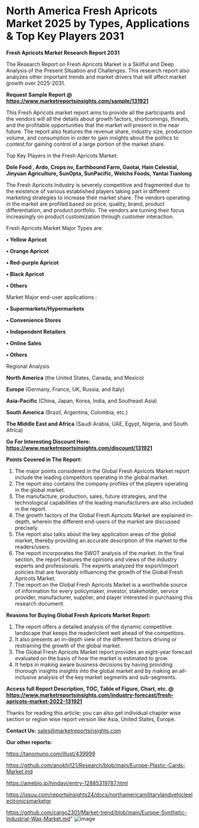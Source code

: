 # North America Fresh Apricots Market 2025 by Types, Applications & Top Key Players 2031

<strong>Fresh Apricots Market Research Report 2031</strong>

The Research Report on Fresh Apricots Market is a Skillful and Deep Analysis of the Present Situation and Challenges. This research report also analyzes other important trends and market drivers that will affect market growth over 2025-2031.

<strong>Request Sample Report @ <a href=https://www.marketreportsinsights.com/sample/131921>https://www.marketreportsinsights.com/sample/131921</a></strong>

This Fresh Apricots market report aims to provide all the participants and the vendors will all the details about growth factors, shortcomings, threats, and the profitable opportunities that the market will present in the near future. The report also features the revenue share, industry size, production volume, and consumption in order to gain insights about the politics to contest for gaining control of a large portion of the market share.

Top Key Players in the Fresh Apricots Market:

<strong>Dole Food , Ardo, Crops nv, Earthbound Farm, Gaotai, Hain Celestial, Jinyuan Agriculture, SunOpta, SunPacific, Welchs Foods, Yantai Tianlong</strong>

The Fresh Apricots Industry is severely competitive and fragmented due to the existence of various established players taking part in different marketing strategies to increase their market share. The vendors operating in the market are profiled based on price, quality, brand, product differentiation, and product portfolio. The vendors are turning their focus increasingly on product customization through customer interaction.

Fresh Apricots Market Major Types are:

<strong>• Yellow Apricot

• Orange Apricot

• Red-purple Apricot

• Black Apricot

• Others</strong>

Market Major end-user applications :

<strong>• Supermarkets/Hypermarkets

• Convenience Stores

• Independent Retailers

• Online Sales

• Others</strong>

Regional Analysis

</u><strong><b>North America</b></strong> (the United States, Canada, and Mexico)

<strong><b>Europe </b></strong>(Germany, France, UK, Russia, and Italy)

<strong><b>Asia-Pacific</b></strong> (China, Japan, Korea, India, and Southeast Asia)

<strong><b>South America</b></strong> (Brazil, Argentina, Colombia, etc.)

<strong><b>The Middle East and Africa</b></strong> (Saudi Arabia, UAE, Egypt, Nigeria, and South Africa)

<strong>Go For Interesting Discount Here: <a href=https://www.marketreportsinsights.com/discount/131921>https://www.marketreportsinsights.com/discount/131921</a></strong>

<strong>Points Covered in The Report:</strong>
<ol>
  <li>The major points considered in the Global Fresh Apricots Market report include the leading competitors operating in the global market.</li>
  <li>The report also contains the company profiles of the players operating in the global market.</li>
  <li>The manufacture, production, sales, future strategies, and the technological capabilities of the leading manufacturers are also included in the report.</li>
  <li>The growth factors of the Global Fresh Apricots Market are explained in-depth, wherein the different end-users of the market are discussed precisely.</li>
  <li>The report also talks about the key application areas of the global market, thereby providing an accurate description of the market to the readers/users.</li>
  <li>The report incorporates the SWOT analysis of the market. In the final section, the report features the opinions and views of the industry experts and professionals. The experts analyzed the export/import policies that are favorably influencing the growth of the Global Fresh Apricots Market.</li>
  <li>The report on the Global Fresh Apricots Market is a worthwhile source of information for every policymaker, investor, stakeholder, service provider, manufacturer, supplier, and player interested in purchasing this research document.</li>
</ol>
<strong>Reasons for Buying Global Fresh Apricots Market Report:</strong>

<ol>
  <li>The report offers a detailed analysis of the dynamic competitive landscape that keeps the reader/client well ahead of the competitors.</li>
  <li>It also presents an in-depth view of the different factors driving or restraining the growth of the global market.</li>
  <li>The Global Fresh Apricots Market report provides an eight-year forecast evaluated on the basis of how the market is estimated to grow.</li>
  <li>It helps in making aware business decisions by having providing thorough insights insights into the global market and by making an all-inclusive analysis of the key market segments and sub-segments.</li>
</ol>
<strong>Access full Report Description, TOC, Table of Figure, Chart, etc. @ <a href=https://www.marketreportsinsights.com/industry-forecast/fresh-apricots-market-2022-131921>https://www.marketreportsinsights.com/industry-forecast/fresh-apricots-market-2022-131921</a></strong>


Thanks for reading this article; you can also get individual chapter wise section or region wise report version like Asia, United States, Europe.

<strong>Contact Us:</strong>
sales@marketreportsinsights.com

<strong>Our other reports:</strong>

<a href=https://tanomuno.com/illust/439999>https://tanomuno.com/illust/439999</a>

<a href=https://github.com/anokhi121/Research/blob/main/Europe-Plastic-Cards-Market.md>https://github.com/anokhi121/Research/blob/main/Europe-Plastic-Cards-Market.md</a>

<a href=https://ameblo.jp/hindavi/entry-12885319787.html>https://ameblo.jp/hindavi/entry-12885319787.html</a>

<a href=https://issuu.com/reportsinsights24/docs/northamericamilitarylandvehicleelectronicsmarketgr>https://issuu.com/reportsinsights24/docs/northamericamilitarylandvehicleelectronicsmarketgr</a>

<a href=https://github.com/cargo2301/Market-trend/blob/main/Europe-Synthetic-Industrial-Wax-Market.md>https://github.com/cargo2301/Market-trend/blob/main/Europe-Synthetic-Industrial-Wax-Market.md</a>"
![image](https://github.com/user-attachments/assets/0935de8a-4745-462f-bd14-e9ded7620bc0)
